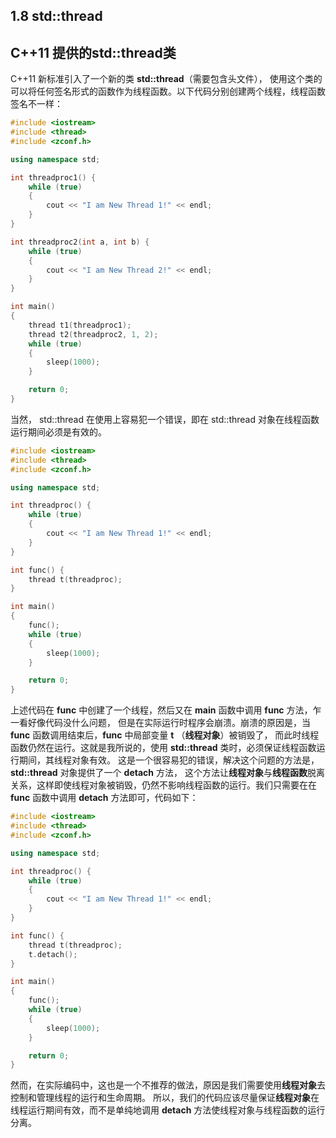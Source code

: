## 1.8 std::thread
**C++11 提供的std::thread类**
---

C++11 新标准引入了一个新的类 **std::thread**（需要包含头文件<thread>），
使用这个类的可以将任何签名形式的函数作为线程函数。以下代码分别创建两个线程，线程函数签名不一样：

```cpp
#include <iostream>
#include <thread>
#include <zconf.h>

using namespace std;

int threadproc1() {
    while (true)
    {
        cout << "I am New Thread 1!" << endl;
    }
}

int threadproc2(int a, int b) {
    while (true)
    {
        cout << "I am New Thread 2!" << endl;
    }
}

int main()
{
    thread t1(threadproc1);
    thread t2(threadproc2, 1, 2);
    while (true)
    {
        sleep(1000);
    }

    return 0;
}
```

当然， std::thread 在使用上容易犯一个错误，即在 std::thread 对象在线程函数运行期间必须是有效的。

```cpp
#include <iostream>
#include <thread>
#include <zconf.h>

using namespace std;

int threadproc() {
    while (true)
    {
        cout << "I am New Thread 1!" << endl;
    }
}

int func() {
    thread t(threadproc);
}

int main()
{
    func();
    while (true)
    {
        sleep(1000);
    }

    return 0;
}
```
上述代码在 **func** 中创建了一个线程，然后又在 **main** 函数中调用 **func** 方法，乍一看好像代码没什么问题，
但是在实际运行时程序会崩溃。崩溃的原因是，当 **func** 函数调用结束后，**func** 中局部变量 **t** （**线程对象**）被销毁了，
而此时线程函数仍然在运行。这就是我所说的，使用 **std::thread** 类时，必须保证线程函数运行期间，其线程对象有效。
这是一个很容易犯的错误，解决这个问题的方法是，**std::thread** 对象提供了一个 **detach** 方法，
这个方法让**线程对象**与**线程函数**脱离关系，这样即使线程对象被销毁，仍然不影响线程函数的运行。我们只需要在在 **func** 函数中调用 **detach** 方法即可，代码如下：
```cpp
#include <iostream>
#include <thread>
#include <zconf.h>

using namespace std;

int threadproc() {
    while (true)
    {
        cout << "I am New Thread 1!" << endl;
    }
}

int func() {
    thread t(threadproc);
    t.detach();
}

int main()
{
    func();
    while (true)
    {
        sleep(1000);
    }

    return 0;
}
```
然而，在实际编码中，这也是一个不推荐的做法，原因是我们需要使用**线程对象**去控制和管理线程的运行和生命周期。
所以，我们的代码应该尽量保证**线程对象**在线程运行期间有效，而不是单纯地调用 **detach** 方法使线程对象与线程函数的运行分离。